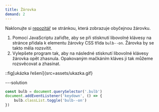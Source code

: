```yaml
---
title: Žárovka
demand: 2
---
```


Naklonujte si [repozitář](https://github.com/Czechitas-podklady-WEB/zarovka-zadani) se stránkou, která zobrazuje obyčejnou žárovku.

1. Pomocí JavaScriptu zařiďte, aby se při stisknutí libovolné klávesy na stránce přidala k elementu žárovky CSS třída `bulb--on`. Žárovka by se takto měla rozsvítit.
1. Vylepšete program tak, aby na následné stisknutí libovolné klávesy žárovka opět zhasnula. Opakovaným mačkáním kláves ji tak můžeme rozsvěcovat a zhasínat.

::fig[ukázka řešení]{src=assets/ukazka.gif}

---solution

```js
const bulb = document.querySelector('.bulb')
document.addEventListener('keydown', () => {
	bulb.classList.toggle('bulb--on')
})
```
